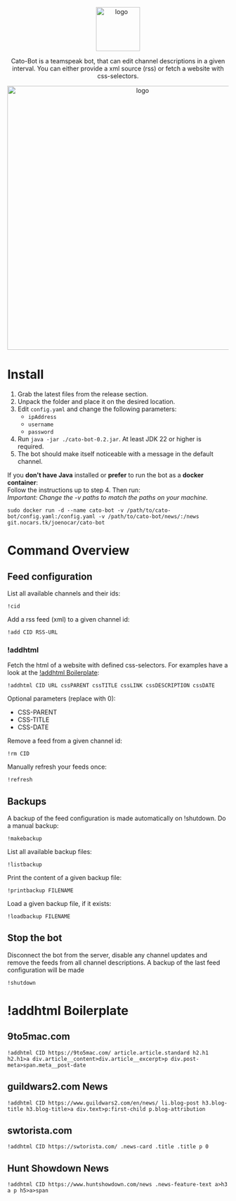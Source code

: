 <p align="center">
    <img src="https://media.nocars.tk/cato-logo.png" alt="logo" width="100"/>
</p>
<p align="center">
    Cato-Bot is a teamspeak bot, that can edit channel descriptions in a given interval. You can either provide a xml source (rss) or fetch a website with css-selectors.
</p>
<p align="center">
    <img src="https://media.nocars.tk/cato-screenshot.png" alt="logo" width="600"/>
</p>

# Install
1. Grab the latest files from the release section.
2. Unpack the folder and place it on the desired location.
3. Edit `config.yaml` and change the following parameters:
    - `ipAddress`
    - `username`
    - `password`
4. Run `java -jar ./cato-bot-0.2.jar`. At least JDK 22 or higher is required.
5. The bot should make itself noticeable with a message in the default channel.

If you **don't have Java** installed or **prefer** to run the bot as a **docker container**:\
Follow the instructions up to step 4. Then run:\
_Important: Change the -v paths to match the paths on your machine._
```
sudo docker run -d --name cato-bot -v /path/to/cato-bot/config.yaml:/config.yaml -v /path/to/cato-bot/news/:/news git.nocars.tk/joenocar/cato-bot
```

# Command Overview
## Feed configuration
List all available channels and their ids:
```
!cid
```
Add a rss feed (xml) to a given channel id:
```
!add CID RSS-URL
```
### !addhtml
Fetch the html of a website with defined css-selectors. For examples have a look at the [!addhtml Boilerplate](#addhtml-boilerplate):
```
!addhtml CID URL cssPARENT cssTITLE cssLINK cssDESCRIPTION cssDATE
```
Optional parameters (replace with 0):
- CSS-PARENT
- CSS-TITLE
- CSS-DATE

Remove a feed from a given channel id:
```
!rm CID
```
Manually refresh your feeds once:
```
!refresh
```

## Backups
A backup of the feed configuration is made automatically on !shutdown.
Do a manual backup:
```
!makebackup
```
List all available backup files:
```
!listbackup
```
Print the content of a given backup file:
```
!printbackup FILENAME
```
Load a given backup file, if it exists:
```
!loadbackup FILENAME
```

## Stop the bot
Disconnect the bot from the server, disable any channel updates and remove the feeds from all channel descriptions. A backup of the last feed configuration will be made
```
!shutdown
```

# !addhtml Boilerplate
## 9to5mac.com
```
!addhtml CID https://9to5mac.com/ article.article.standard h2.h1 h2.h1>a div.article__content>div.article__excerpt>p div.post-meta>span.meta__post-date
```
## guildwars2.com News
```
!addhtml CID https://www.guildwars2.com/en/news/ li.blog-post h3.blog-title h3.blog-title>a div.text>p:first-child p.blog-attribution
```
## swtorista.com
```
!addhtml CID https://swtorista.com/ .news-card .title .title p 0
```
## Hunt Showdown News
```
!addhtml CID https://www.huntshowdown.com/news .news-feature-text a>h3 a p h5>a>span
```
